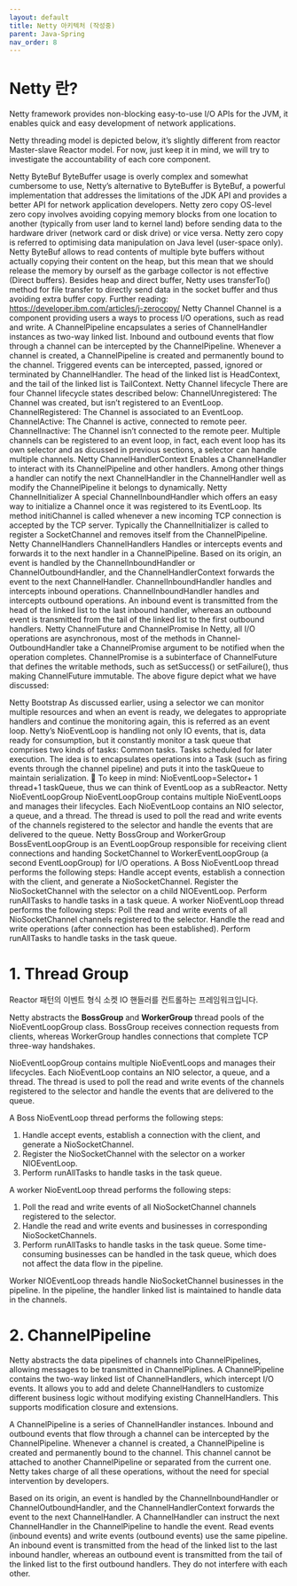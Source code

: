 ```yaml
---
layout: default
title: Netty 아키텍처 (작성중)
parent: Java-Spring
nav_order: 8
---
```

# Netty 란?
Netty framework provides non-blocking easy-to-use I/O APIs for the JVM, it enables quick and easy development of network applications.

Netty threading model is depicted below, it’s slightly different from reactor Master-slave Reactor model. For now, just keep it in mind, we will try to investigate the accountability of each core component.

Netty ByteBuf
ByteBuffer usage is overly complex and somewhat cumbersome to use, Netty’s alternative to ByteBuffer is ByteBuf, a powerful implementation that addresses the limitations of the JDK API and provides a better API for network application developers.
Netty zero copy
OS-level zero copy involves avoiding copying memory blocks from one location to another (typically from user land to kernel land) before sending data to the hardware driver (network card or disk drive) or vice versa.
Netty zero copy is referred to optimising data manipulation on Java level (user-space only).
Netty ByteBuf allows to read contents of multiple byte buffers without actually copying their content on the heap, but this mean that we should release the memory by ourself as the garbage collector is not effective (Direct buffers).
Besides heap and direct buffer, Netty uses transferTo() method for file transfer to directly send data in the socket buffer and thus avoiding extra buffer copy.
Further reading: https://developer.ibm.com/articles/j-zerocopy/
Netty Channel
Channel is a component providing users a ways to process I/O operations, such as read and write.
A ChannelPipeline encapsulates a series of ChannelHandler instances as two-way linked list. Inbound and outbound events that flow through a channel can be intercepted by the ChannelPipeline. Whenever a channel is created, a ChannelPipeline is created and permanently bound to the channel. Triggered events can be intercepted, passed, ignored or terminated by ChannelHandler. The head of the linked list is HeadContext, and the tail of the linked list is TailContext.
Netty Channel lifecycle
There are four Channel lifecycle states described below:
ChannelUnregistered: The Channel was created, but isn’t registered to an EventLoop.
ChannelRegistered: The Channel is associated to an EventLoop.
ChannelActive: The Channel is active, connected to remote peer.
ChannelInactive: The Channel isn’t connected to the remote peer.
Multiple channels can be registered to an event loop, in fact, each event loop has its own selector and as dicussed in previous sections, a selector can handle multiple channels.
Netty ChannelHandlerContext
Enables a ChannelHandler to interact with its ChannelPipeline and other handlers. Among other things a handler can notify the next ChannelHandler in the ChannelHandler well as modify the ChannelPipeline it belongs to dynamically.
Netty ChannelInitializer
A special ChannelInboundHandler which offers an easy way to initialize a Channel once it was registered to its EventLoop. Its method initiChannel is called whenever a new incoming TCP connection is accepted by the TCP server.
Typically the ChannelInitializer is called to register a SocketChannel and removes itself from the ChannelPipeline.
Netty ChannelHandlers
ChannelHandlers Handles or intercepts events and forwards it to the next handler in a ChannelPipeline. Based on its origin, an event is handled by the ChannelInboundHandler or ChannelOutboundHandler, and the ChannelHandlerContext forwards the event to the next ChannelHandler.
ChannelInboundHandler handles and intercepts inbound operations.
ChannelInboundHandler handles and intercepts outbound operations.
An inbound event is transmitted from the head of the linked list to the last inbound handler, whereas an outbound event is transmitted from the tail of the linked list to the first outbound handlers.
Netty ChannelFuture and ChannelPromise
In Netty, all I/O operations are asynchronous, most of the methods in Channel- OutboundHandler take a ChannelPromise argument to be notified when the operation completes. ChannelPromise is a subinterface of ChannelFuture that defines the writable methods, such as setSuccess() or setFailure(), thus making ChannelFuture immutable.
The above figure depict what we have discussed:

Netty Bootstrap
As discussed earlier, using a selector we can monitor multiple resources and when an event is ready, we delegates to appropriate handlers and continue the monitoring again, this is referred as an event loop.
Netty’s NioEventLoop is handling not only IO events, that is, data ready for consumption, but it constantly monitor a task queue that comprises two kinds of tasks:
Common tasks.
Tasks scheduled for later execution.
The idea is to encapsulates operations into a Task (such as firing events through the channel pipeline) and puts it into the taskQueue to maintain serialization.
📝 To keep in mind: NioEventLoop=Selector+ 1 thread+1 taskQueue, thus we can think of EventLoop as a subReactor.
Netty NioEventLoopGroup
NioEventLoopGroup contains multiple NioEventLoops and manages their lifecycles. Each NioEventLoop contains an NIO selector, a queue, and a thread. The thread is used to poll the read and write events of the channels registered to the selector and handle the events that are delivered to the queue.
Netty BossGroup and WorkerGroup
BossEventLoopGroup is an EventLoopGroup responsible for receiving client connections and handing SocketChannel to WorkerEventLoopGroup (a second EventLoopGroup) for I/O operations.
A Boss NioEventLoop thread performs the following steps:
Handle accept events, establish a connection with the client, and generate a NioSocketChannel.
Register the NioSocketChannel with the selector on a child NIOEventLoop.
Perform runAllTasks to handle tasks in a task queue.
A worker NioEventLoop thread performs the following steps:
Poll the read and write events of all NioSocketChannel channels registered to the selector.
Handle the read and write operations (after connection has been established).
Perform runAllTasks to handle tasks in the task queue.


# 1. Thread Group

Reactor 패턴의 이벤트 형식 소켓 IO 핸들러를 컨트롤하는 프레임워크입니다.

Netty abstracts the **BossGroup** and **WorkerGroup** thread pools of the NioEventLoopGroup class. BossGroup receives connection requests from clients, whereas WorkerGroup handles connections that complete TCP three-way handshakes.

NioEventLoopGroup contains multiple NioEventLoops and manages their lifecycles. Each NioEventLoop contains an NIO selector, a queue, and a thread. The thread is used to poll the read and write events of the channels registered to the selector and handle the events that are delivered to the queue.

A Boss NioEventLoop thread performs the following steps:

1) Handle accept events, establish a connection with the client, and generate a NioSocketChannel.
2) Register the NioSocketChannel with the selector on a worker NIOEventLoop.
3) Perform runAllTasks to handle tasks in the task queue.

A worker NioEventLoop thread performs the following steps:

1) Poll the read and write events of all NioSocketChannel channels registered to the selector.
2) Handle the read and write events and businesses in corresponding NioSocketChannels.
3) Perform runAllTasks to handle tasks in the task queue. Some time-consuming businesses can be handled in the task queue, which does not affect the data flow in the pipeline.

Worker NIOEventLoop threads handle NioSocketChannel businesses in the pipeline. In the pipeline, the handler linked list is maintained to handle data in the channels.

# 2. ChannelPipeline

Netty abstracts the data pipelines of channels into ChannelPipelines, allowing messages to be transmitted in ChannelPiplines. A ChannelPipeline contains the two-way linked list of ChannelHandlers, which intercept I/O events. It allows you to add and delete ChannelHandlers to customize different business logic without modifying existing ChannelHandlers. This supports modification closure and extensions.

A ChannelPipeline is a series of ChannelHandler instances. Inbound and outbound events that flow through a channel can be intercepted by the ChannelPipeline. Whenever a channel is created, a ChannelPipeline is created and permanently bound to the channel. This channel cannot be attached to another ChannelPipeline or separated from the current one. Netty takes charge of all these operations, without the need for special intervention by developers.

Based on its origin, an event is handled by the ChannelInboundHandler or ChannelOutboundHandler, and the ChannelHandlerContext forwards the event to the next ChannelHandler. A ChannelHandler can instruct the next ChannelHandler in the ChannelPipeline to handle the event. Read events (inbound events) and write events (outbound events) use the same pipeline. An inbound event is transmitted from the head of the linked list to the last inbound handler, whereas an outbound event is transmitted from the tail of the linked list to the first outbound handlers. They do not interfere with each other.